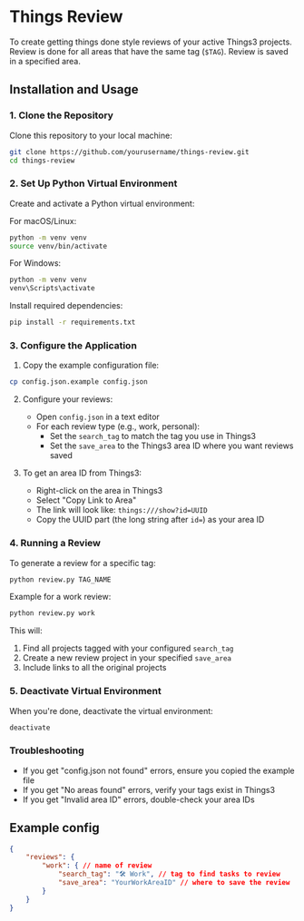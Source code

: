 # Things Review

To create getting things done style reviews of your active Things3 projects.
Review is done for all areas that have the same tag (`$TAG`).
Review is saved in a specified area.

## Installation and Usage

### 1. Clone the Repository
Clone this repository to your local machine:
```bash
git clone https://github.com/yourusername/things-review.git
cd things-review
```

### 2. Set Up Python Virtual Environment
Create and activate a Python virtual environment:

For macOS/Linux:
```bash
python -m venv venv
source venv/bin/activate
```

For Windows:
```bash
python -m venv venv
venv\Scripts\activate
```

Install required dependencies:
```bash
pip install -r requirements.txt
```

### 3. Configure the Application
1. Copy the example configuration file:
```bash
cp config.json.example config.json
```

2. Configure your reviews:
   - Open `config.json` in a text editor
   - For each review type (e.g., work, personal):
     - Set the `search_tag` to match the tag you use in Things3
     - Set the `save_area` to the Things3 area ID where you want reviews saved

3. To get an area ID from Things3:
   - Right-click on the area in Things3
   - Select "Copy Link to Area"
   - The link will look like: `things:///show?id=UUID`
   - Copy the UUID part (the long string after `id=`) as your area ID

### 4. Running a Review
To generate a review for a specific tag:
```bash
python review.py TAG_NAME
```

Example for a work review:
```bash
python review.py work
```

This will:
1. Find all projects tagged with your configured `search_tag`
2. Create a new review project in your specified `save_area`
3. Include links to all the original projects

### 5. Deactivate Virtual Environment
When you're done, deactivate the virtual environment:
```bash
deactivate
```

### Troubleshooting
- If you get "config.json not found" errors, ensure you copied the example file
- If you get "No areas found" errors, verify your tags exist in Things3
- If you get "Invalid area ID" errors, double-check your area IDs

## Example config

```json
{
    "reviews": {
        "work": { // name of review
            "search_tag": "🛠 Work", // tag to find tasks to review
            "save_area": "YourWorkAreaID" // where to save the review
        }
    }
}
```
